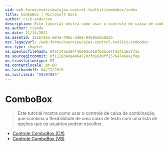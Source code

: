 ```yaml
---
uid: web-forms/overview/ajax-control-toolkit/combobox/index
title: ComboBox | Microsoft Docs
author: rick-anderson
description: Este tutorial mostra como usar o controle de caixa de combinação, que combina a flexibilidade de uma caixa de texto com uma lista de opções que os usuários podem escolher.
ms.author: riande
ms.date: 11/14/2011
ms.assetid: 151b7865-e84a-4965-ad0e-9468a5b50e3b
msc.legacyurl: /web-forms/overview/ajax-control-toolkit/combobox
msc.type: chapter
ms.openlocfilehash: 846f34ae104f4b69dce18f6dace4fd341365f7a5
ms.sourcegitcommit: 0f1119340e4464720cfd16d0ff15764746ea1fea
ms.translationtype: MT
ms.contentlocale: pt-BR
ms.lasthandoff: 04/17/2019
ms.locfileid: "59397884"
---
```

# <a name="combobox"></a>ComboBox

> Este tutorial mostra como usar o controle de caixa de combinação, que combina a flexibilidade de uma caixa de texto com uma lista de opções que os usuários podem escolher.


- [Controle ComboBox (C#)](how-do-i-use-the-combobox-control-cs.md)
- [Controle ComboBox (VB)](how-do-i-use-the-combobox-control-vb.md)
